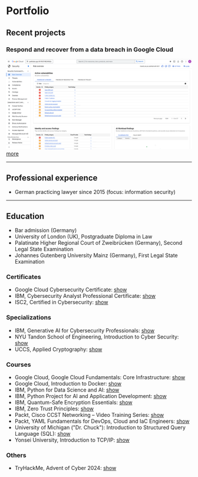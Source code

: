 # Portfolio

## Recent projects

### Respond and recover from a data breach in Google Cloud
![Screenshot](https://github.com/january1073/portfolio/blob/main/google/google_cloud_cybersecurity/capstone/1_findings_category.png)
<a href="https://github.com/january1073/portfolio/tree/main/google/google_cloud_cybersecurity/capstone/README.md">more</a>

---


## Professional experience

- German practicing lawyer since 2015 (focus: information security)

---

## Education

- Bar admission (Germany)
- University of London (UK), Postgraduate Diploma in Law
- Palatinate Higher Regional Court of Zweibrücken (Germany), Second Legal State Examination
- Johannes Gutenberg University Mainz (Germany), First Legal State Examination

### Certificates

- Google Cloud Cybersecurity Certificate: <a href="https://www.credly.com/badges/8354ef22-6812-422d-80d2-9c62951ed9db/public_url">show</a>
- IBM, Cybersecurity Analyst Professional Certificate: <a href="https://github.com/january1073/portfolio/blob/main/ibm/ibm_cybersecurity_analyst.pdf">show</a>
- ISC2, Certified in Cybersecurity: <a href="https://github.com/january1073/portfolio/blob/main/isc2/isc2_cc.pdf">show</a>

### Specializations

- IBM, Generative AI for Cybersecurity Professionals: <a href="https://github.com/january1073/portfolio/blob/main/ibm/ibm_genai_for_cybersecurity.pdf">show</a>
- NYU Tandon School of Engineering, Introduction to Cyber Security: <a href="https://github.com/january1073/portfolio/blob/main/nyu/nyu_intro_cyber_security.pdf">show</a>
- UCCS, Applied Cryptography: <a href="https://github.com/january1073/portfolio/blob/main/uccs/uccs_applied_cryptography.pdf">show</a>

### Courses

- Google Cloud, Google Cloud Fundamentals: Core Infrastructure: <a href="https://github.com/january1073/portfolio/blob/main/google/google_cloud_fundamentals.pdf">show</a>
- Google Cloud, Introduction to Docker: <a href="https://github.com/january1073/portfolio/blob/main/google/google_intro_docker.pdf">show</a>
- IBM, Python for Data Science and AI: <a href="https://github.com/january1073/portfolio/blob/main/ibm/ibm_python_data_science_ai.pdf">show</a>
- IBM, Python Project for AI and Application Development: <a href="https://github.com/january1073/portfolio/blob/main/ibm/ibm_python_for_ai.pdf">show</a>
- IBM, Quantum-Safe Encryption Essentials: <a href="https://github.com/january1073/portfolio/blob/main/ibm/ibm_quantum-safe.pdf">show</a>
- IBM, Zero Trust Principles: <a href="https://github.com/january1073/portfolio/blob/main/ibm/ibm_zero_trust.pdf">show</a>
- Packt, Cisco CCST Networking &ndash; Video Training Series: <a href="https://github.com/january1073/portfolio/blob/main/packt/packt_cisco_ccst_video_training.pdf">show</a>
- Packt, YAML Fundamentals for DevOps, Cloud and IaC Engineers: <a href="https://github.com/january1073/portfolio/blob/main/packt/packt_yaml_fundamentals.pdf">show</a>
- University of Michigan ("Dr. Chuck"): Introduction to Structured Query Language (SQL): <a href="https://github.com/january1073/portfolio/blob/main/u-m/u-m_intro_to_sql.pdf">show</a>
- Yonsei University, Introduction to TCP/IP: <a href="https://github.com/january1073/portfolio/blob/main/yonsei/yonsei_intro_tcp_ip.pdf">show</a>

### Others

- TryHackMe, Advent of Cyber 2024: <a href="https://github.com/january1073/portfolio/blob/main/thm/thm_aoc24.pdf">show</a>
